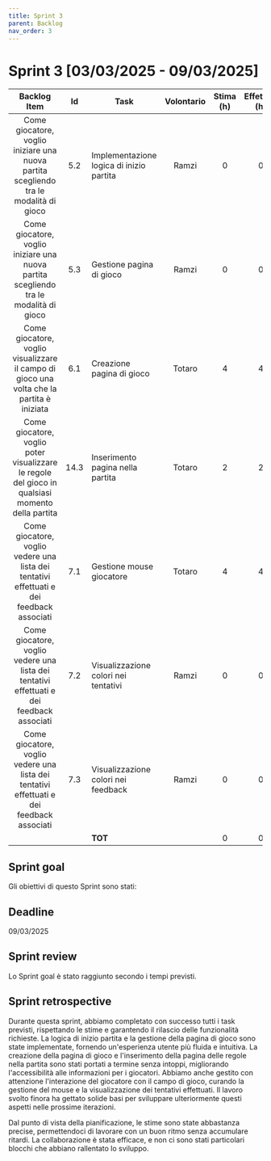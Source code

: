 ```yaml
---
title: Sprint 3
parent: Backlog
nav_order: 3
---
```

# Sprint 3 [03/03/2025 - 09/03/2025]


|                                           Backlog Item                                            |  Id  | Task                                     | Volontario | Stima (h) | Effettivo (h) |
|:-------------------------------------------------------------------------------------------------:|:----:|------------------------------------------|:----------:|:---------:|:-------------:|
|       Come giocatore, voglio iniziare una nuova partita scegliendo tra le modalità di gioco       | 5.2  | Implementazione logica di inizio partita |   Ramzi    |     0     |       0       |
|       Come giocatore, voglio iniziare una nuova partita scegliendo tra le modalità di gioco       | 5.3  | Gestione pagina di gioco                 |   Ramzi    |     0     |       0       |
|     Come giocatore, voglio visualizzare il campo di gioco una volta che la partita è iniziata     | 6.1  | Creazione pagina di gioco                |   Totaro   |     4     |       4       |
| Come giocatore, voglio poter visualizzare le regole del gioco in qualsiasi momento della partita  | 14.3 | Inserimento pagina nella partita         |   Totaro   |     2     |       2       |
|     Come giocatore, voglio vedere una lista dei tentativi effettuati e dei feedback associati     | 7.1  | Gestione mouse giocatore                 |   Totaro   |     4     |       4       |
|     Come giocatore, voglio vedere una lista dei tentativi effettuati e dei feedback associati     | 7.2  | Visualizzazione colori nei tentativi     |   Ramzi    |     0     |       0       |
|     Come giocatore, voglio vedere una lista dei tentativi effettuati e dei feedback associati     | 7.3  | Visualizzazione colori nei feedback      |   Ramzi    |     0     |       0       |
|                                                                                                   |      | **TOT**                                  |            |     0     |       0       |

## Sprint goal

Gli obiettivi di questo Sprint sono stati:

## Deadline

09/03/2025

## Sprint review
Lo Sprint goal è stato raggiunto secondo i tempi previsti.

## Sprint retrospective
Durante questa sprint, abbiamo completato con successo tutti i task previsti, rispettando le stime e garantendo il rilascio delle funzionalità richieste. La logica di inizio partita e la 
gestione della pagina di gioco sono state implementate, fornendo un'esperienza utente più fluida e intuitiva. La creazione della pagina di gioco e l'inserimento della pagina delle regole nella 
partita sono stati portati a termine senza intoppi, migliorando l'accessibilità alle informazioni per i giocatori.
Abbiamo anche gestito con attenzione l'interazione del giocatore con il campo di gioco, curando la gestione del mouse e la visualizzazione dei tentativi effettuati.
Il lavoro svolto finora ha gettato solide basi per sviluppare ulteriormente questi aspetti nelle prossime iterazioni.

Dal punto di vista della pianificazione, le stime sono state abbastanza precise, permettendoci di lavorare con un buon ritmo senza accumulare ritardi. La collaborazione è stata efficace, e non 
ci sono stati particolari blocchi che abbiano rallentato lo sviluppo.
